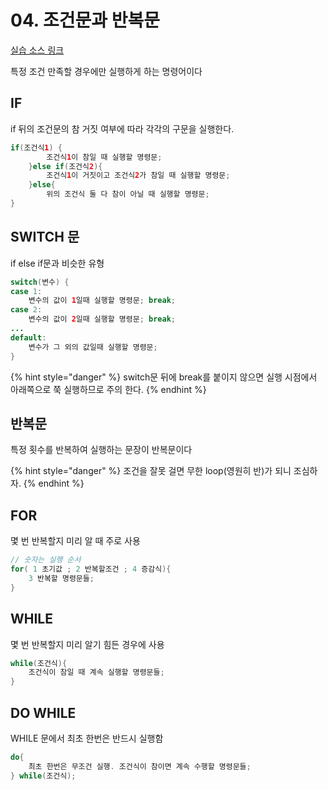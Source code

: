 # 04. 조건문과 반복문

[실습 소스 링크](https://github.com/jinrang2/TJS_BigData/tree/master/src/1_JAVA/ch04_control/src/com/lec)

특정 조건 만족할 경우에만 실행하게 하는 명령어이다

## IF

if 뒤의 조건문의 참 거짓 여부에 따라 각각의 구문을 실행한다.

```java
if(조건식1) {
        조건식1이 참일 때 실행할 명령문;
    }else if(조건식2){
        조건식1이 거짓이고 조건식2가 참일 때 실행할 명령문;
    }else{
        위의 조건식 둘 다 참이 아닐 때 실행할 명령문;
}
```

## SWITCH 문

if else if문과 비슷한 유형

```java
switch(변수) {
case 1:
    변수의 값이 1일때 실행할 명령문; break;
case 2:
    변수의 값이 2일때 실행할 명령문; break;
...
default:
    변수가 그 외의 값일때 실행할 명령문;
}
```

{% hint style="danger" %}
switch문 뒤에 break를 붙이지 않으면 실행 시점에서 아래쪽으로 쭉 실행하므로 주의 한다.
{% endhint %}

## 반복문

특정 횟수를 반복하여 실행하는 문장이 반복문이다

{% hint style="danger" %}
조건을 잘못 걸면 무한 loop\(영원히 반\)가 되니 조심하자.
{% endhint %}

## FOR

몇 번 반복할지 미리 알 때 주로 사용

```java
// 숫자는 실행 순서
for( 1 초기값 ; 2 반복할조건 ; 4 증감식){
    3 반복할 명령문들;
}
```

## WHILE

몇 번 반복할지 미리 알기 힘든 경우에 사용

```java
while(조건식){
    조건식이 참일 때 계속 실행할 명령문들;
}
```

## DO WHILE

WHILE 문에서 최초 한번은 반드시 실행함

```java
do{
    최초 한번은 무조건 실행. 조건식이 참이면 계속 수행할 명령문들;
} while(조건식);
```

